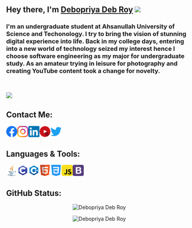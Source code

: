 ## Hey there, I'm  [Debopriya Deb Roy]() <img src="https://media.giphy.com/media/hvRJCLFzcasrR4ia7z/giphy.gif" width="25px"> 

### I'm an undergraduate student at Ahsanullah University of Science and Techonology. I try to bring the vision of stunning digital experience into life. Back in my college days, entering into a new world of technology seized my interest hence I choose software engineering as my major for undergraduate study. As an amateur trying in leisure for photography and creating YouTube content took a change for novelty.

<br />


![](https://visitor-badge.glitch.me/badge?page_id=DDR13GIT")

## Contact Me:
<a href="https://www.facebook.com/debopriya.deb.roy/">
  <img align="left" alt="Deb's Facebook" width="30px" src="https://github.com/dhruba-datta/dhruba-datta/blob/main/assets/facebook.svg" />
</a>
<a href="https://www.instagram.com/debopriya_deb_roy">
  <img align="left" alt="Deb's Instagram" width="30px" src="https://github.com/dhruba-datta/dhruba-datta/blob/main/assets/instagram.svg" />
</a>
<a href="https://www.linkedin.com/in/debopriyadebroy/">
  <img align="left" alt="Deb's LinkedIN" width="30px" src="https://github.com/dhruba-datta/dhruba-datta/blob/main/assets/linkedin.svg" />
</a>
<a href="https://www.youtube.com/channel/UCVxQuVHJo8JZe_etepm5lXg">
  <img align="left" alt="Deb's Youtube" width="30px" src="https://github.com/dhruba-datta/dhruba-datta/blob/main/assets/youtube.svg" />
</a>
<a href="https://twitter.com/DebopriyaDebRoy">
  <img align="left" alt="Deb's Twitter" width="30px" src="https://github.com/dhruba-datta/dhruba-datta/blob/main/assets/twitter.svg" />
</a>


<br />

<br />

## Languages & Tools:

<img align="left" alt="java" width="30px" src="https://github.com/dhruba-datta/dhruba-datta/blob/main/assets/java.svg" />
<img align="left" alt="c" width="30px" src="https://github.com/dhruba-datta/dhruba-datta/blob/main/assets/c-programming.svg" />
<img align="left" alt="c++" width="30px" src="https://github.com/dhruba-datta/dhruba-datta/blob/main/assets/c++.svg" />
<img align="left" alt="html" width="30px" src="https://github.com/dhruba-datta/dhruba-datta/blob/main/assets/html.svg" />
<img align="left" alt="css" width="30px" src="https://github.com/dhruba-datta/dhruba-datta/blob/main/assets/css.svg" />
<img align="left" alt="js" width="30px" src="https://github.com/dhruba-datta/dhruba-datta/blob/main/assets/js.svg" />
<img align="left" alt="bootstrap" width="30px" src="https://github.com/dhruba-datta/dhruba-datta/blob/main/assets/bootstrap.svg" />



<br />
<br />

## GitHub Status:

<p align="center"> <img src="https://github-readme-stats.vercel.app/api?username=DDR13GIT&show_icons=true&hide_border=true&bg_color=00000000&text_color=3498db&hide=issues" alt="Debopriya Deb Roy" />
<p align="center"> <img src="https://github-readme-stats.vercel.app/api/top-langs/?username=DDR13GIT&layout=compact&hide_border=true&bg_color=00000000&text_color=3498db" alt="Debopriya Deb Roy" /> 

